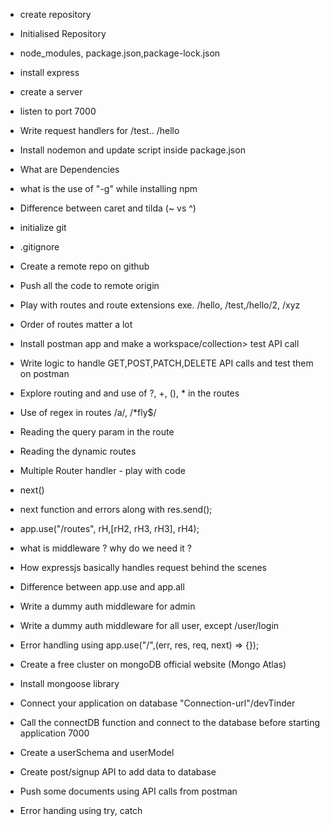 - create repository
- Initialised Repository
- node_modules, package.json,package-lock.json
- install express
- create a server 
- listen to port 7000
- Write request handlers for /test.. /hello
- Install nodemon and update script inside package.json
- What are Dependencies
- what is the use of "-g" while installing npm
- Difference between caret and tilda (~ vs ^)

- initialize git
- .gitignore
- Create a remote repo on github
- Push all the code to remote origin
- Play with routes and route extensions exe. /hello, /test,/hello/2, /xyz
- Order of routes matter a lot
- Install postman app and make a workspace/collection> test API call
- Write logic to handle GET,POST,PATCH,DELETE API calls and test them on postman
- Explore routing and and use of ?, +, (), * in the routes
- Use of regex in routes /a/, /*fly$/
- Reading the query param in the route
- Reading the dynamic routes

- Multiple Router handler - play with code
- next()
- next function and errors along with res.send();
- app.use("/routes", rH,[rH2, rH3, rH3], rH4);
- what is middleware ? why do we need it ?
- How expressjs basically handles request behind the scenes
- Difference between app.use and app.all
- Write a dummy auth middleware for admin
- Write a dummy auth middleware for all user, except /user/login
- Error handling using app.use("/",(err, res, req, next) => {});

- Create a free cluster on mongoDB official website (Mongo Atlas)
- Install mongoose library
- Connect your application on database "Connection-url"/devTinder
- Call the connectDB function and connect to the database before starting application 7000
- Create a userSchema and userModel
- Create post/signup API to add data to database
- Push some documents using API calls from postman
- Error handing using try, catch





